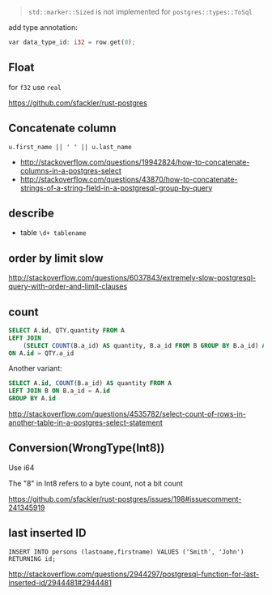 >`std::marker::Sized` is not implemented for `postgres::types::ToSql`

add type annotation:

```rust
var data_type_id: i32 = row.get(0);
```

## Float

for `f32` use `real`

https://github.com/sfackler/rust-postgres

## Concatenate column

`u.first_name || ' ' || u.last_name`

- http://stackoverflow.com/questions/19942824/how-to-concatenate-columns-in-a-postgres-select
- http://stackoverflow.com/questions/43870/how-to-concatenate-strings-of-a-string-field-in-a-postgresql-group-by-query

## describe

- table `\d+ tablename`

## order by limit slow

http://stackoverflow.com/questions/6037843/extremely-slow-postgresql-query-with-order-and-limit-clauses

## count

```sql
SELECT A.id, QTY.quantity FROM A
LEFT JOIN
    (SELECT COUNT(B.a_id) AS quantity, B.a_id FROM B GROUP BY B.a_id) AS QTY
ON A.id = QTY.a_id
```

Another variant:

```sql
SELECT A.id, COUNT(B.a_id) AS quantity FROM A
LEFT JOIN B ON B.a_id = A.id
GROUP BY A.id
```

http://stackoverflow.com/questions/4535782/select-count-of-rows-in-another-table-in-a-postgres-select-statement

## Conversion(WrongType(Int8))

Use i64

The "8" in Int8 refers to a byte count, not a bit count

https://github.com/sfackler/rust-postgres/issues/198#issuecomment-241345919

## last inserted ID

`INSERT INTO persons (lastname,firstname) VALUES ('Smith', 'John') RETURNING id;`

http://stackoverflow.com/questions/2944297/postgresql-function-for-last-inserted-id/2944481#2944481
